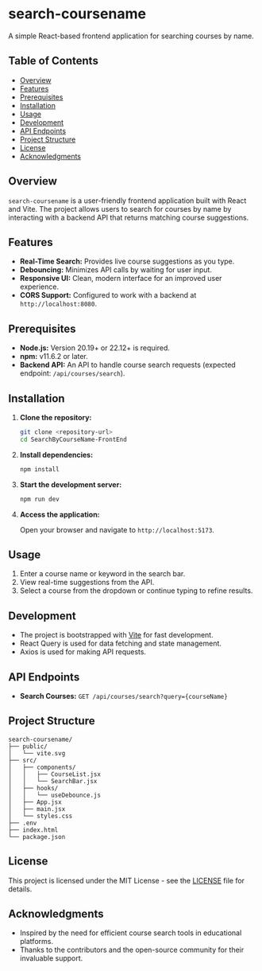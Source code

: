 # search-coursename

A simple React-based frontend application for searching courses by name.

## Table of Contents

- [Overview](#overview)
- [Features](#features)
- [Prerequisites](#prerequisites)
- [Installation](#installation)
- [Usage](#usage)
- [Development](#development)
- [API Endpoints](#api-endpoints)
- [Project Structure](#project-structure)
- [License](#license)
- [Acknowledgments](#acknowledgments)

## Overview

`search-coursename` is a user-friendly frontend application built with React and Vite. The project allows users to search for courses by name by interacting with a backend API that returns matching course suggestions.

## Features

- **Real-Time Search:** Provides live course suggestions as you type.
- **Debouncing:** Minimizes API calls by waiting for user input.
- **Responsive UI:** Clean, modern interface for an improved user experience.
- **CORS Support:** Configured to work with a backend at `http://localhost:8080`.

## Prerequisites

- **Node.js:** Version 20.19+ or 22.12+ is required.
- **npm:** v11.6.2 or later.
- **Backend API:** An API to handle course search requests (expected endpoint: `/api/courses/search`).

## Installation

1. **Clone the repository:**

   ````bash
   git clone <repository-url>
   cd SearchByCourseName-FrontEnd
   ````

2. **Install dependencies:**

   ```bash
   npm install
   ```

3. **Start the development server:**

   ```bash
   npm run dev
   ```

4. **Access the application:**

   Open your browser and navigate to `http://localhost:5173`.

## Usage

1. Enter a course name or keyword in the search bar.
2. View real-time suggestions from the API.
3. Select a course from the dropdown or continue typing to refine results.

## Development

- The project is bootstrapped with [Vite](https://vitejs.dev/) for fast development.
- React Query is used for data fetching and state management.
- Axios is used for making API requests.

## API Endpoints

- **Search Courses:** `GET /api/courses/search?query={courseName}`

## Project Structure

```
search-coursename/
├── public/
│   └── vite.svg
├── src/
│   ├── components/
│   │   ├── CourseList.jsx
│   │   └── SearchBar.jsx
│   ├── hooks/
│   │   └── useDebounce.js
│   ├── App.jsx
│   ├── main.jsx
│   └── styles.css
├── .env
├── index.html
└── package.json
```

## License

This project is licensed under the MIT License - see the [LICENSE](LICENSE) file for details.

## Acknowledgments

- Inspired by the need for efficient course search tools in educational platforms.
- Thanks to the contributors and the open-source community for their invaluable support.
